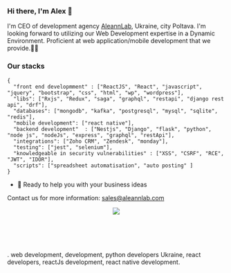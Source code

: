 
### Hi there, I'm Alex 👋

I'm CEO of development agency [AleannLab](https://aleannlab.com), Ukraine, city Poltava. 
I'm looking forward to utilizing our Web Development expertise in a Dynamic Environment. Proficient at web application/mobile development that we provide.🧑🏻

### Our stacks

```Bug Hunter
{
  "front end developmment" : ["ReactJS", "React", "javascript", "jquery", "bootstrap", "css", "html", "wp", "wordpress"],
  "libs": ["Rxjs", "Redux", "saga", "graphql", "restapi", "django rest api", "drf"],
  "databases": ["mongodb", "kafka", "postgresql", "mysql", "sqlite", "redis"],
  "mobile development": ["react native"],
  "backend development"  : ["Nestjs", "Django", "flask", "python", "node js", "nodeJs", "express", "graphql", "restApi"],
  "integrations": ["Zoho CRM", "Zendesk", "monday"], 
  "testing": ["jest", "selenium"],
  "knowledgeable in security vulnerabilities" : ["XSS", "CSRF", "RCE", "JWT", "IDOR"],
  "scripts": ["spreadsheet automatisation", "auto posting" ]
}
```

- 🌱 Ready to help you with your business ideas 

Contact us for more information:
<sales@aleannlab.com>

<div style="text-align:center; height:100px; weight: 100px" width="100"><img src="https://aleannlab.com/wp-content/themes/aleannlab_new/assets/img/aleanlab-logo-white.svg" /></div>.
web development, development, python developers Ukraine, react developers, reactJs development, react native development.
